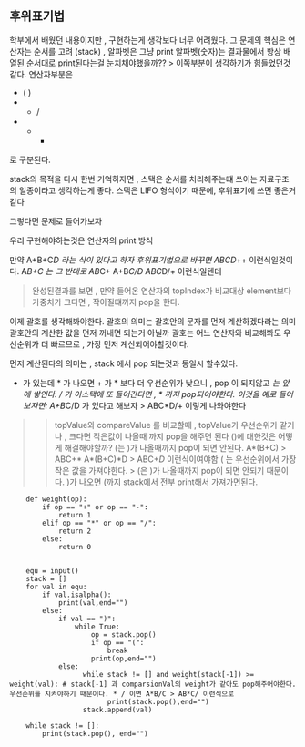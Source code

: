 ## 후위표기법 

학부에서 배웠던 내용이지만 , 구현하는게 생각보다 너무 어려웠다. 
그 문제의 핵심은 연산자는 순서를 고려 (stack) , 알파벳은 그냥 print
알파벳(숫자)는 결과물에서 항상 배열된 순서대로 print된다는걸 눈치채야했을까?? > 이쪽부분이 생각하기가 힘들었던것같다. 
연산자부분은 
- ( )
- * / 
- + -
로 구분된다. 

stack의 목적을 다시 한번 기억하자면 , 스택은 순서를 처리해주는떄 쓰이는 자료구조의 일종이라고 생각하는게 좋다. 
스택은 LIFO 형식이기 때문에, 후위표기에 쓰면 좋은거같다

그렇다면 문제로 들어가보자 

우리 구현해야하는것은 연산자의 print 방식

만약 A+B+C*D 라는 식이 있다고 하자 후위표기법으로 바꾸면 ABCD*++ 이런식일것이다. 
    A*B+C 는 그 반대로 AB*C+ 
    A+B*C/D ABC*D/+ 이런식일텐데  
> 완성된결과를 보면 , 만약 들어온 연산자의 topIndex가 비교대상 element보다 가중치가 크다면 , 작아질떄까지 pop을 한다. 

이제 괄호를 생각해봐야한다. 괄호의 의미는 괄호안의 문자를 먼저 계산하겠다라는 의미 
괄호안의 계산한 값을 먼저 꺼내면 되는거 아닐까 
괄호는 어느 연산자와 비교해봐도 우선순위가 더 빠르므로 , 가장 먼저 계산되어야할것이다. 

먼저 계산된다의 의미는 , stack 에서 pop 되는것과 동일시 할수있다. 
+ 가 있는데 * 가 나오면 + 가 * 보다 더 우선순위가 낮으니 , pop 이 되지않고 *는 앞에 쌓인다.
/ 가 이스택에 또 들어간다면 , * 까지 pop되어야한다.
이것을 예로 들어보자면:
A+B*C/D 가 있다고 해보자 > ABC*D/+ 이렇게 나와야한다
>> topValue와 compareValue 를 비교할때 , topValue가 우선순위가 같거나 , 크다면 작은값이 나올때 까지 pop을 해주면 된다
>> ()에 대한것은 어떻게 해결해야할까?
>> (는 )가 나올때까지 pop이 되면 안된다. A*(B+C) > ABC+*
>> A*(B+C)*D > ABC+*D* 이런식이여야함
( 는 우선순위에서 가장 작은 값을 가져야한다. > (은 )가 나올때까지 pop이 되면 안되기 때문이다. )가 나오면 (까지 stack에서 전부 print해서 가져가면된다.


        def weight(op):
            if op == "+" or op == "-":
                return 1
            elif op == "*" or op == "/":
                return 2
            else:
                return 0

    
        equ = input()
        stack = []
        for val in equ:
            if val.isalpha():
                print(val,end="")
            else:
                if val == ")":
                    while True:
                        op = stack.pop()
                        if op == "(":
                            break
                        print(op,end="")
                else:
                      while stack != [] and weight(stack[-1]) >= weight(val): # stack[-1] 과 comparsionVal의 weight가 같아도 pop해주어야한다. 우선순위를 지켜야하기 때문이다. * / 이면 A*B/C > AB*C/ 이런식으로 
                            print(stack.pop(),end="")
                      stack.append(val)
        
        while stack != []:
            print(stack.pop(), end="")
   
            
                    
